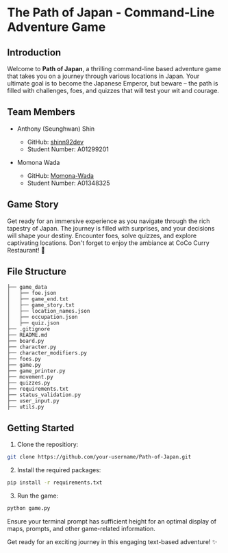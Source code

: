 # The Path of Japan - Command-Line Adventure Game

## Introduction

Welcome to **Path of Japan**, a thrilling command-line based adventure game that takes you on a journey through various locations in Japan. Your ultimate goal is to become the Japanese Emperor, but beware – the path is filled with challenges, foes, and quizzes that will test your wit and courage.

## Team Members

- Anthony (Seunghwan) Shin
  - GitHub: [shinn92dev](https://github.com/shinn92dev)
  - Student Number: A01299201

- Momona Wada
  - GitHub: [Momona-Wada](https://github.com/Momona-Wada)
  - Student Number: A01348325

## Game Story

Get ready for an immersive experience as you navigate through the rich tapestry of Japan. The journey is filled with surprises, and your decisions will shape your destiny. Encounter foes, solve quizzes, and explore captivating locations. Don't forget to enjoy the ambiance at CoCo Curry Restaurant! 🍛

## File Structure
```
├── game_data
│   ├── foe.json
│   ├── game_end.txt
│   ├── game_story.txt
│   ├── location_names.json
│   ├── occupation.json
│   ├── quiz.json
├── .gitignore
├── README.md
├── board.py
├── character.py
├── character_modifiers.py
├── foes.py
├── game.py
├── game_printer.py
├── movement.py
├── quizzes.py
├── requirements.txt
├── status_validation.py
├── user_input.py
├── utils.py
```

## Getting Started

1. Clone the repositiory: 
```bash
git clone https://github.com/your-username/Path-of-Japan.git
```
2. Install the required packages:
```bash
pip install -r requirements.txt
```
3. Run the game:
```bash
python game.py
```

Ensure your terminal prompt has sufficient height for an optimal display of maps, prompts, and other game-related information.

Get ready for an exciting journey in this engaging text-based adventure! ✨